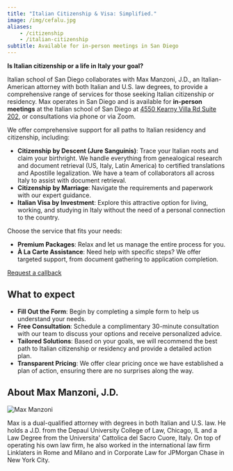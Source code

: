 ```yaml
---
title: "Italian Citizenship & Visa: Simplified."
image: /img/cefalu.jpg
aliases:
    - /citizenship
    - /italian-citizenship
subtitle: Available for in-person meetings in San Diego
---
```


**Is Italian citizenship or a life in Italy your goal?**

Italian school of San Diego collaborates with Max Manzoni, J.D., an Italian-American attorney with both Italian and U.S. law degrees, to provide a comprehensive range of services for those seeking Italian citizenship or residency.
Max operates in San Diego and is available for **in-person meetings** at the Italian school of San Diego at [4550 Kearny Villa Rd Suite 202](https://maps.app.goo.gl/Gp8Upyj8CNkYvUpDA), or consultations via phone or via Zoom.

We offer comprehensive support for all paths to Italian residency and citizenship, including:

* **Citizenship by Descent (Jure Sanguinis)**: Trace your Italian roots and claim your birthright. We handle everything from genealogical research and document retrieval (US, Italy, Latin America) to certified translations and Apostille legalization. We have a team of collaborators all across Italy to assist with document retrieval.
* **Citizenship by Marriage**: Navigate the requirements and paperwork with our expert guidance.
* **Italian Visa by Investment**: Explore this attractive option for living, working, and studying in Italy without the need of a personal connection to the country.

Choose the service that fits your needs:

* **Premium Packages**: Relax and let us manage the entire process for you.
* **À La Carte Assistance**: Need help with specific steps? We offer targeted support, from document gathering to application completion.

<a href="https://docs.google.com/forms/d/e/1FAIpQLSep_MG54Evtz4Vu7aElrQlc6AcAmoSOOOmYsa74swIffog5gg/viewform?usp=dialog" class="btn">Request a callback</a>

## What to expect

* **Fill Out the Form**: Begin by completing a simple form to help us understand your needs.
* **Free Consultation**: Schedule a complimentary 30-minute consultation with our team to discuss your options and receive personalized advice.
* **Tailored Solutions**: Based on your goals, we will recommend the best path to Italian citizenship or residency and provide a detailed action plan.
* **Transparent Pricing**: We offer clear pricing once we have established a plan of action, ensuring there are no surprises along the way.

## About Max Manzoni, J.D.

![Max Manzoni](/img/max_manzoni.jpg)

Max is a dual-qualified attorney with degrees in both Italian and U.S. law. He holds a J.D. from the Depaul University College of Law, Chicago, IL and a Law Degree from the Universita' Cattolica del Sacro Cuore, Italy. On top of operating his own law firm, he also worked in the international law firm Linklaters in Rome and Milano and in Corporate Law for JPMorgan Chase in New York City.